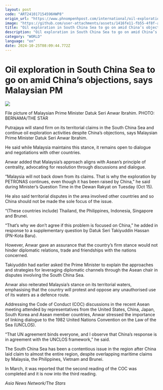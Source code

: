 ```yaml
---
layout: post
code: "ART241017154596HWP8"
origin_url: "https://www.phnompenhpost.com/international/oil-exploration-in-south-china-sea-to-go-on-amid-china-s-objections-says-malaysian-pm"
image: "https://github.com/user-attachments/assets/1416fe11-fb55-4f8f-a0a1-d64c0f4ded53"
title: "Oil exploration in South China Sea to go on amid China’s objections, says Malaysian PM"
description: "​​Oil exploration in South China Sea to go on amid China’s objections, says Malaysian PM​"
category: "WORLD"
language: "en"
date: 2024-10-25T08:09:44.772Z
---
```


# Oil exploration in South China Sea to go on amid China’s objections, says Malaysian PM

![](https://github.com/user-attachments/assets/ba596d6c-a364-4ff9-96f0-f1dd204f2bd5)

File picture of Malaysian Prime Minister Datuk Seri Anwar Ibrahim. PHOTO: BERNAMA/THE STAR

Putrajaya will stand firm on its territorial claims in the South China Sea and continue oil exploration activities despite China’s objections, says Malaysian Prime Minister Datuk Seri Anwar Ibrahim.

He said while Malaysia maintains this stance, it remains open to dialogue and negotiations with other countries.

Anwar added that Malaysia’s approach aligns with Asean’s principle of centrality, advocating for resolution through discussions and dialogue.

“Malaysia will not back down from its claims. That is why the exploration by PETRONAS continues, even though it has been raised by China,” he said during Minister’s Question Time in the Dewan Rakyat on Tuesday (Oct 15).

He also said territorial disputes in the area involved other countries and so China should not be made the sole focus of the issue.

“(These countries include) Thailand, the Philippines, Indonesia, Singapore and Brunei.

“That’s why we don’t agree if this problem is focused on China,” he added in response to a supplementary question by Datuk Seri Takiyuddin Hassan (PN-Kota Baru).

However, Anwar gave an assurance that the country’s firm stance would not hinder diplomatic relations, trade and friendships with the nations concerned.

Takiyuddin had earlier asked the Prime Minister to explain the approaches and strategies for leveraging diplomatic channels through the Asean chair in disputes involving the South China Sea.

Anwar also reiterated Malaysia’s stance on its territorial waters, emphasising that the country will protest and oppose any unauthorised use of its waters as a defence route.

Addressing the Code of Conduct (COC) discussions in the recent Asean meeting attended by representatives from the United States, China, Japan, South Korea and Asean member countries, Anwar stressed the importance of linking dialogue to the 1982 United Nations Convention on the Law of the Sea (UNCLOS).

“That UN agreement binds everyone, and I observe that China’s response is in agreement with the UNCLOS framework,” he said.

The South China Sea has been a contentious issue in the region after China laid claim to almost the entire region, despite overlapping maritime claims by Malaysia, the Philippines, Vietnam and Brunei.

In March, it was reported that the second reading of the COC was completed and it is now into the third reading.

_Asia News Network/The Stars_